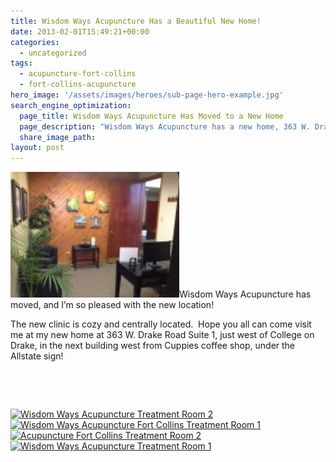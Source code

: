 ```yaml
---
title: Wisdom Ways Acupuncture Has a Beautiful New Home!
date: 2013-02-01T15:49:21+00:00
categories:
  - uncategorized
tags:
  - acupuncture-fort-collins
  - fort-collins-acupuncture
hero_image: '/assets/images/heroes/sub-page-hero-example.jpg'
search_engine_optimization:
  page_title: Wisdom Ways Acupuncture Has Moved to a New Home
  page_description: "Wisdom Ways Acupuncture has a new home, 363 W. Drake Road Suite 1. It's cozy, inviting, and centrally located just west of College on Drake Road.  "
  share_image_path:
layout: post
---
```

[<img class="alignleft wp-image-1396 " title="Acupuncture Reception " src="/assets/images/wp-content/uploads/2013/02/IMG_2035-150x112.jpg" alt="Acupuncture Reception area" width="270" height="201" />](/assets/images/wp-content/uploads/2013/02/IMG_2035.jpg)Wisdom Ways Acupuncture has moved, and I&#8217;m so pleased with the new location!

The new clinic is cozy and centrally located.  Hope you all can come visit me at my new home at 363 W. Drake Road Suite 1, just west of College on Drake, in the next building west from Cuppies coffee shop, under the Allstate sign!

&nbsp;

&nbsp;

[<img class="wp-image-3428 alignleft" title="Acupuncture Clinic waiting area" src="/assets/images/wp-content/uploads/2013/02/IMG_2057-150x114.jpg" alt="Wisdom Ways Acupuncture Treatment Room 2" width="271" height="206" srcset="/assets/images/wp-content/uploads/2013/02/IMG_2057-150x114.jpg 150w, /assets/images/wp-content/uploads/2013/02/IMG_2057-300x229.jpg 300w, /assets/images/wp-content/uploads/2013/02/IMG_2057-768x585.jpg 768w, /assets/images/wp-content/uploads/2013/02/IMG_2057-1024x781.jpg 1024w" sizes="(max-width: 271px) 100vw, 271px" />](/assets/images/wp-content/uploads/2013/02/IMG_2057.jpg)[<img class="wp-image-3429 alignright" src="/assets/images/wp-content/uploads/2013/02/IMG_2068-150x113.jpg" alt="Wisdom Ways Acupuncture Fort Collins Treatment Room 1" width="272" height="205" srcset="/assets/images/wp-content/uploads/2013/02/IMG_2068-150x113.jpg 150w, /assets/images/wp-content/uploads/2013/02/IMG_2068-300x225.jpg 300w, /assets/images/wp-content/uploads/2013/02/IMG_2068-768x576.jpg 768w, /assets/images/wp-content/uploads/2013/02/IMG_2068-1024x768.jpg 1024w" sizes="(max-width: 272px) 100vw, 272px" />](/assets/images/wp-content/uploads/2013/02/IMG_2068.jpg)[<img class="wp-image-3432 alignright" src="/assets/images/wp-content/uploads/2013/02/Acupuncture-Fort-Collins-Treatment-Room-2-125x150.jpg" alt="Acupuncture Fort Collins Treatment Room 2" width="235" height="282" srcset="/assets/images/wp-content/uploads/2013/02/Acupuncture-Fort-Collins-Treatment-Room-2-125x150.jpg 125w, /assets/images/wp-content/uploads/2013/02/Acupuncture-Fort-Collins-Treatment-Room-2-251x300.jpg 251w, /assets/images/wp-content/uploads/2013/02/Acupuncture-Fort-Collins-Treatment-Room-2-768x920.jpg 768w, /assets/images/wp-content/uploads/2013/02/Acupuncture-Fort-Collins-Treatment-Room-2-855x1024.jpg 855w" sizes="(max-width: 235px) 100vw, 235px" />](/assets/images/wp-content/uploads/2013/02/Acupuncture-Fort-Collins-Treatment-Room-2.jpg)[<img class="alignleft wp-image-3427" src="/assets/images/wp-content/uploads/2013/02/IMG_2839-150x113.jpg" alt="Wisdom Ways Acupuncture Treatment Room 1" width="274" height="206" srcset="/assets/images/wp-content/uploads/2013/02/IMG_2839-150x113.jpg 150w, /assets/images/wp-content/uploads/2013/02/IMG_2839-300x225.jpg 300w, /assets/images/wp-content/uploads/2013/02/IMG_2839-768x576.jpg 768w, /assets/images/wp-content/uploads/2013/02/IMG_2839-1024x768.jpg 1024w" sizes="(max-width: 274px) 100vw, 274px" />](/assets/images/wp-content/uploads/2013/02/IMG_2839.jpg)